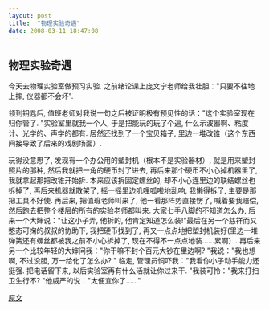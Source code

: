 ```yaml
---
layout: post
title:  "物理实验奇遇"
date: 2008-03-11 18:47:08 
---
```


## 物理实验奇遇

  今天去物理实验室做预习实验. 之前绪论课上庞文宁老师给我壮胆："只要不往地上摔, 仪器都不会坏". 

  领到钥匙后, 值班老师对我说一句之后被证明极有预见性的话："这个实验室现在归你管了. "实验室里就我一个人, 于是把能玩的玩了个遍, 什么示波器啊、粘度计、光学的、声学的都有. 居然还找到了一个宝贝箱子, 里边一堆改锥（这个东西间接导致了后来的戏剧场面）. 

  玩得没意思了, 发现有一个办公用的塑封机（根本不是实验器材）, 就是用来塑封照片的那种, 然后我就把一角的硬币封了进去, 再后来那个硬币不小心掉机器里了, 我就拿起那把改锥开始拆. 本来应该拆固定螺丝的, 却不小心连里边的联结螺丝也拆掉了, 再后来机器就散架了, 摇一摇里边叽哩呱啦地乱响, 我懒得拆了, 主要是那把工具不好使. 再后来, 把值班老师叫来了, 他一看那阵势直接愣了, 喊着要我赔偿, 然后跑去把整个楼层的所有的实验老师都叫来. 大家七手八脚的不知道怎么办, 后来一个大婶说："让这小子弄, 他拆的, 他肯定知道怎么装!"最后在另一个慈祥而又憨态可掬的叔叔的协助下, 我把硬币找到了, 再又一点点地把塑封机装好(里边一堆弹簧还有螺丝都被我之前不小心拆掉了, 现在不得不一点点地装……累啊）. 再后来另一个比较年轻的大婶问我："你干嘛不封个百元大钞在里边啊? "我说："我也想啊, 不过没胆, 万一给化了怎么办? " 临走, 管理员恫吓我："我看你小子动手能力还挺强. 把电话留下来, 以后实验室再有什么活就让你过来干. "我装可怜："我来打扫卫生行不? "他威严的说："太便宜你了……"

[原文](http://blog.renren.com/blog/229448814/274865326?bfrom=01020110200)
